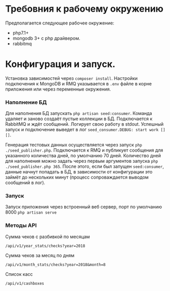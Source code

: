 # Требовния к рабочему окружению
Предполагается следующее рабочее окружение:
* php7.1+
* mongodb 3+ с php драйвером.
* rabbitmq

# Конфигурация и запуск.
Установка зависимостей через `composer install`.
Настройки подключения к MongoDB и RMQ указывается в `.env` файле в корне приложения или через переменные окружения.

### Наполнение БД
Для наполнения БД запускать `php artisan seed:consumer`. 
Команда удаляет и заново создаёт пустые коллекции в БД. Подключается к RabbitMQ и ждёт сообщений. Логирует свою работу в stdout. Успешный запуск и подключение выведет в лог `seed_consumer.DEBUG: start work [] []`.

Генерация тестовых данных осуществляется через запуск `php ./seed_publisher.php`. Подключается к RMQ и публикует сообщения для указанного количества дней, по умолчанию 70 дней. Количество дней для наполнения можно задать через первым аргументов запуска `php ./seed_publisher.php 365`. После этого, если был запущен `seed:consumer`, данные начнут попадать в БД, в зависимости от конфигурации это займёт до нескольких минут (процесс сопроваждается выводом сообщений в лог).

### Запуск
Запуск приложения через встроенный веб сервер, порт по умолчанию 8000
`php artisan serve` 

### Методы API

Сумма чеков с разбивкой по месяцам

`/api/v1/year_stats/checks?year=2018`

Сумма чеков за месяц по дням

`/api/v1/month_stats/checks?year=2018&month=8`

Список касс

`/api/v1/cashboxes`
